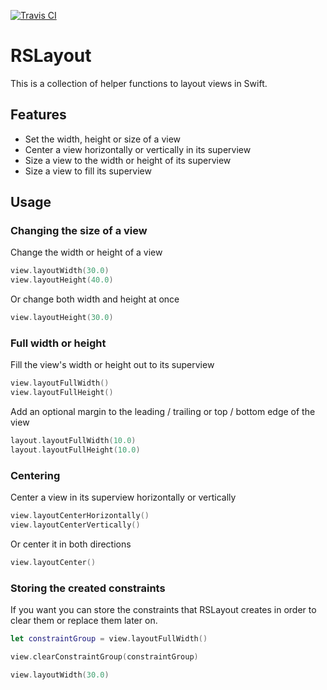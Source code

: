 [![Travis CI](https://travis-ci.org/RSLayout/RSLayout.svg?branch=master)](https://travis-ci.org/RSLayout/RSLayout)

# RSLayout
This is a collection of helper functions to layout views in Swift.

## Features
* Set the width, height or size of a view
* Center a view horizontally or vertically in its superview
* Size a view to the width or height of its superview
* Size a view to fill its superview


## Usage

### Changing the size of a view
Change the width or height of a view

```Swift
view.layoutWidth(30.0)
view.layoutHeight(40.0)
```

Or change both width and height at once

```Swift
view.layoutHeight(30.0)
```

### Full width or height 
Fill the view's width or height out to its superview


```Swift
view.layoutFullWidth()
view.layoutFullHeight()
```

Add an optional margin to the leading / trailing or top / bottom edge of the view

```Swift
layout.layoutFullWidth(10.0)
layout.layoutFullHeight(10.0)
```

### Centering 
Center a view in its superview horizontally or vertically

```Swift
view.layoutCenterHorizontally()
view.layoutCenterVertically()
```

Or center it in both directions

```Swift
view.layoutCenter()
```

### Storing the created constraints
If you want you can store the constraints that RSLayout creates in order to clear them or replace them later on.


```Swift
let constraintGroup = view.layoutFullWidth()

view.clearConstraintGroup(constraintGroup)

view.layoutWidth(30.0)
```

